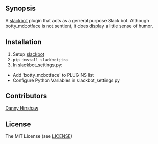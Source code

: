 ## Synopsis

A [slackbot](https://github.com/lins05/slackbot) plugin that acts as a general purpose Slack bot.
Although botty_mcbotface is not sentient, it does display a little sense of humor.

## Installation

1. Setup [slackbot](https://github.com/lins05/slackbot)
2. `pip install slackbotjira`
3. In slackbot_settings.py:
  * Add 'botty_mcbotface' to PLUGINS list
  * Configure Python Variables in slackbot_settings.py


## Contributors

[Danny Hinshaw](https://github.com/DannyHinshaw)

## License

The MIT License (see [LICENSE](LICENSE))

